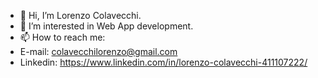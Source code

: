 - 👋 Hi, I’m Lorenzo Colavecchi.
- 👀 I’m interested in Web App development.
- 📫 How to reach me: 
- E-mail: colavecchilorenzo@gmail.com
- Linkedin: https://www.linkedin.com/in/lorenzo-colavecchi-411107222/

